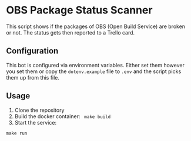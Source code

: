 # OBS Package Status Scanner
This script shows if the packages of OBS (Open Build Service) are broken or not. The status gets then reported to a Trello card.

## Configuration
This bot is configured via environment variables. Either set them however you set them
or copy the `dotenv.example` file to `.env` and the script picks them up from this file.

## Usage
1. Clone the repository
2. Build the docker container:
``` make build```
3. Start the service:
```
make run
```
